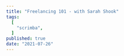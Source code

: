 ```yaml
---
title: "Freelancing 101 - with Sarah Shook"
tags:
  [
    "scrimba",
  ]
published: true
date: "2021-07-26"
---
```

